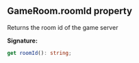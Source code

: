
## GameRoom.roomId property

Returns the room id of the game server

**Signature:**

```typescript
get roomId(): string;
```
